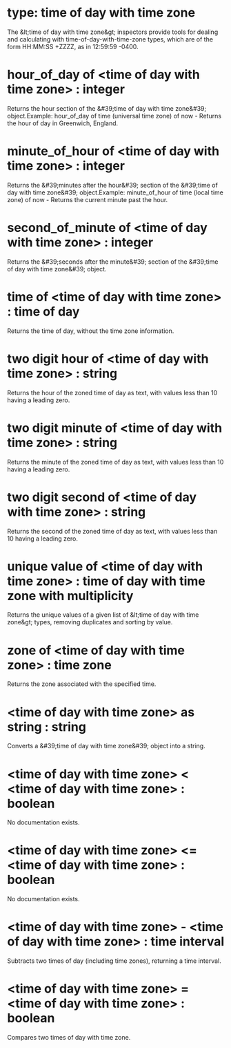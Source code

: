 # type: time of day with time zone

The &amp;lt;time of day with time zone&amp;gt; inspectors provide tools for dealing and calculating with time-of-day-with-time-zone types, which are of the form HH:MM:SS +ZZZZ, as in 12:59:59 -0400.

# hour_of_day of &lt;time of day with time zone&gt; : integer

Returns the hour section of the &amp;#39;time of day with time zone&amp;#39; object.Example: hour_of_day of time (universal time zone) of now - Returns the hour of day in Greenwich, England.

# minute_of_hour of &lt;time of day with time zone&gt; : integer

Returns the &amp;#39;minutes after the hour&amp;#39; section of the &amp;#39;time of day with time zone&amp;#39; object.Example: minute_of_hour of time (local time zone) of now - Returns the current minute past the hour.

# second_of_minute of &lt;time of day with time zone&gt; : integer

Returns the &amp;#39;seconds after the minute&amp;#39; section of the &amp;#39;time of day with time zone&amp;#39; object.

# time of &lt;time of day with time zone&gt; : time of day

Returns the time of day, without the time zone information.

# two digit hour of &lt;time of day with time zone&gt; : string

Returns the hour of the zoned time of day as text, with values less than 10 having a leading zero.

# two digit minute of &lt;time of day with time zone&gt; : string

Returns the minute of the zoned time of day as text, with values less than 10 having a leading zero.

# two digit second of &lt;time of day with time zone&gt; : string

Returns the second of the zoned time of day as text, with values less than 10 having a leading zero.

# unique value of &lt;time of day with time zone&gt; : time of day with time zone with multiplicity

Returns the unique values of a given list of &amp;lt;time of day with time zone&amp;gt; types, removing duplicates and sorting by value.

# zone of &lt;time of day with time zone&gt; : time zone

Returns the zone associated with the specified time.

# &lt;time of day with time zone&gt; as string : string

Converts a &amp;#39;time of day with time zone&amp;#39; object into a string.

# &lt;time of day with time zone&gt; &lt; &lt;time of day with time zone&gt; : boolean

No documentation exists.

# &lt;time of day with time zone&gt; &lt;= &lt;time of day with time zone&gt; : boolean

No documentation exists.

# &lt;time of day with time zone&gt; - &lt;time of day with time zone&gt; : time interval

Subtracts two times of day (including time zones), returning a time interval.

# &lt;time of day with time zone&gt; = &lt;time of day with time zone&gt; : boolean

Compares two times of day with time zone.
